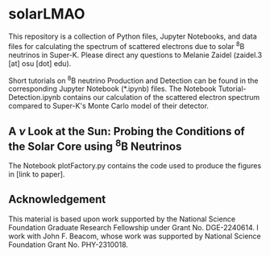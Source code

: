 # solarLMAO
This repository is a collection of Python files, Jupyter Notebooks, and data files for calculating the spectrum of scattered electrons due to solar <sup>8</sup>B neutrinos in Super-K. Please direct any questions to Melanie Zaidel (zaidel.3 [at] osu [dot] edu).

Short tutorials on <sup>8</sup>B neutrino Production and Detection can be found in the corresponding Jupyter Notebook (*.ipynb) files. The Notebook Tutorial-Detection.ipynb contains our calculation of the scattered electron spectrum compared to Super-K's Monte Carlo model of their detector.  

## A $\nu$ Look at the Sun: Probing the Conditions of the Solar Core using <sup>8</sup>B Neutrinos
The Notebook plotFactory.py contains the code used to produce the figures in [link to paper].

## Acknowledgement
This material is based upon work supported by the National Science Foundation Graduate Research Fellowship under Grant No. DGE-2240614. I work with John F. Beacom, whose work was supported by National Science Foundation Grant No. PHY-2310018.
